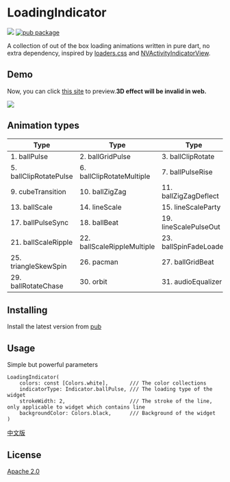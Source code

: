# LoadingIndicator
![](https://github.com/TinoGuo/loading_indicator/workflows/Flutter%20Build%20Test%20CI/badge.svg?branch=master)
[![pub package](https://img.shields.io/pub/v/loading_indicator.svg)](https://pub.dev/packages/loading_indicator)

A collection of out of the box loading animations written in pure dart, no extra dependency, inspired by [loaders.css](https://github.com/ConnorAtherton/loaders.css) and [NVActivityIndicatorView](https://github.com/ninjaprox/NVActivityIndicatorView).


## Demo

Now, you can click [this site](https://tinoguo.github.io/loading_indicator/) to preview.**3D effect will be invalid in web.**

![](gif/demo_2021_07_18.gif)

## Animation types

| Type | Type | Type | Type |
|---|---|---|---|
|1. ballPulse | 2. ballGridPulse | 3. ballClipRotate | 4. squareSpin|
|5. ballClipRotatePulse | 6. ballClipRotateMultiple | 7. ballPulseRise | 8. ballRotate|
|9. cubeTransition | 10. ballZigZag | 11. ballZigZagDeflect | 12. ballTrianglePath|
|13. ballScale | 14. lineScale | 15. lineScaleParty | 16. ballScaleMultiple|
|17. ballPulseSync | 18. ballBeat | 19. lineScalePulseOut | 20. lineScalePulseOutRapid|
|21. ballScaleRipple | 22. ballScaleRippleMultiple | 23. ballSpinFadeLoader | 24. lineSpinFadeLoader|
|25. triangleSkewSpin | 26. pacman | 27. ballGridBeat | 28. semiCircleSpin|
|29. ballRotateChase | 30. orbit | 31. audioEqualizer | 32. circleStrokeSpin|

## Installing
Install the latest version from [pub](https://pub.dev/packages/loading_indicator)

## Usage
Simple but powerful parameters

```
LoadingIndicator(
    colors: const [Colors.white],       /// The color collections
    indicatorType: Indicator.ballPulse, /// The loading type of the widget
    strokeWidth: 2,                     /// The stroke of the line, only applicable to widget which contains line
    backgroundColor: Colors.black,      /// Background of the widget
)
```

[中文版](README_CN.md)

## License
[Apache 2.0](LICENSE)